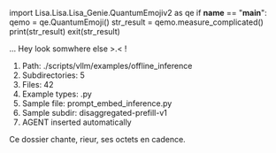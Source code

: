 
import Lisa.Lisa.Lisa_Genie.QuantumEmojiv2 as qe
if __name__ == "__main__":
  qemo = qe.QuantumEmoji()
  str_result = qemo.measure_complicated()
  print(str_result)
  exit(str_result)

... Hey look somwhere else >.< !

1. Path: ./scripts/vllm/examples/offline_inference
2. Subdirectories: 5
3. Files: 42
4. Example types: .py
5. Sample file: prompt_embed_inference.py
6. Sample subdir: disaggregated-prefill-v1
7. AGENT inserted automatically

Ce dossier chante, rieur, ses octets en cadence.
